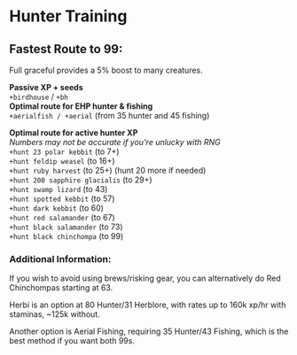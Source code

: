 # Hunter Training

## Fastest Route to 99:

Full graceful provides a 5% boost to many creatures.

**Passive XP + seeds**   
`+birdhouse` / `+bh`   
**Optimal route for EHP hunter & fishing**   
`+aerialfish / +aerial` \(from 35 hunter and 45 fishing\)

**Optimal route for active hunter XP**  
_Numbers may not be accurate if you're unlucky with RNG_  
`+hunt 23 polar kebbit` \(to 7+\)  
`+hunt feldip weasel` \(to 16+\)  
`+hunt ruby harvest` \(to 25+\) \(hunt 20 more if needed\)  
`+hunt 200 sapphire glacialis` \(to 29+\)  
`+hunt swamp lizard` \(to 43\)  
`+hunt spotted kebbit` \(to 57\)  
`+hunt dark kebbit` \(to 60\)  
`+hunt red salamander` \(to 67\)  
`+hunt black salamander` \(to 73\)  
`+hunt black chinchompa` \(to 99\)  


### Additional Information:

If you wish to avoid using brews/risking gear, you can alternatively do Red Chinchompas starting at 63.

Herbi is an option at 80 Hunter/31 Herblore, with rates up to 160k xp/hr with staminas, ~125k without.

Another option is Aerial Fishing, requiring 35 Hunter/43 Fishing, which is the best method if you want both 99s.



